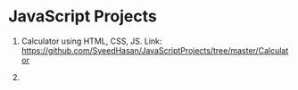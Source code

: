 # JavaScript Projects


1. Calculator using HTML, CSS, JS.
  Link: https://github.com/SyeedHasan/JavaScriptProjects/tree/master/Calculator
  
2. 
